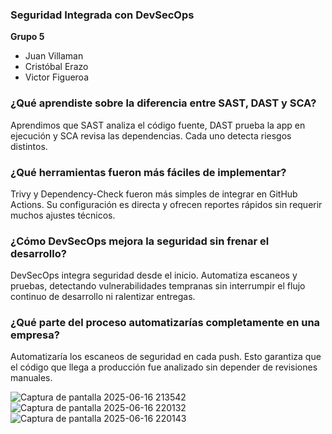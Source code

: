### Seguridad Integrada con DevSecOps

**Grupo 5**  
- Juan Villaman  
- Cristóbal Erazo  
- Victor Figueroa  

### ¿Qué aprendiste sobre la diferencia entre SAST, DAST y SCA?
Aprendimos que SAST analiza el código fuente, DAST prueba la app en ejecución y SCA revisa las dependencias. Cada uno detecta riesgos distintos.

### ¿Qué herramientas fueron más fáciles de implementar?
Trivy y Dependency-Check fueron más simples de integrar en GitHub Actions. Su configuración es directa y ofrecen reportes rápidos sin requerir muchos ajustes técnicos.

### ¿Cómo DevSecOps mejora la seguridad sin frenar el desarrollo?
DevSecOps integra seguridad desde el inicio. Automatiza escaneos y pruebas, detectando vulnerabilidades tempranas sin interrumpir el flujo continuo de desarrollo ni ralentizar entregas.

### ¿Qué parte del proceso automatizarías completamente en una empresa?
Automatizaría los escaneos de seguridad en cada push. Esto garantiza que el código que llega a producción fue analizado sin depender de revisiones manuales.




![Captura de pantalla 2025-06-16 213542](https://github.com/user-attachments/assets/3c7f5443-e92b-4150-a6f0-f142a531d97f)
![Captura de pantalla 2025-06-16 220132](https://github.com/user-attachments/assets/86752f42-52fe-467b-83ac-977628318061)
![Captura de pantalla 2025-06-16 220143](https://github.com/user-attachments/assets/63483c78-e3a8-4481-b6be-d8ea3c0bff37)


